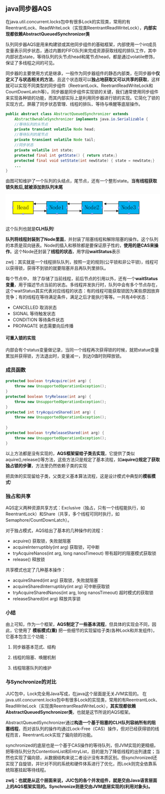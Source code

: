 ## java同步器AQS
在java.util.concurrent.locks包中有很多Lock的实现类，常用的有ReentrantLock、ReadWriteLock（实现类ReentrantReadWriteLock），**内部实现都依赖AbstractQueuedSynchronizer类**

队列同步器AQS是用来构建锁或其他同步组件的基础框架，内部使用一个int成员变量表示同步状态，通过内置的FIFO队列来完成资源获取线程的排队工作，其中内部状态state，等待队列的头节点head和尾节点head，都是通过volatile修饰，保证了多线程之间的可见。

同步器的主要使用方式是继承，一般作为同步器组件的静态内部类，在同步器中**仅定义了与状态相关的方法**，且这个状态既可以**独占地获取又可以共享的获取**，这样就可以实现不同类型的同步组件（ReetrantLock、ReetrantReadWriteLock和CountDownLatch等）。同步器是同步组件实现锁的关键，我们通常使用同步组件来实现各种锁的功能，而其内部实际上是利用同步器进行锁的实现。它简化了锁的实现方式，屏蔽了同步状态管理、线程的排队、等待与唤醒等底层操作。

``` java
public abstract class AbstractQueuedSynchronizer extends
    AbstractOwnableSynchronizer implements java.io.Serializable {
    //等待队列的头节点
    private transient volatile Node head;
    //等待队列的尾节点
    private transient volatile Node tail;
    //同步状态
    private volatile int state;
    protected final int getState() { return state;}
    protected final void setState(int newState) { state = newState;}
    ...
}

```

由图可知维护了一个队列的头结点，尾节点，还有一个整形state。**当有线程获取锁失败后,就被添加到队列末尾**


![](image/aqs0.png)

这个队列也就是**CLH队列**!

**队列将线程封装到了Node里面**，并封装了阻塞线程和解除阻塞的操作。这个队列的本质是双向链表。Node的插入和移除都是要保证原子性的，**使用的是CAS来操作**。这个Node还封装了**线程的状态**，用字段**waitStatus**表示

zwlj：其实就是一个线程排队队列，按照一定的规则(公平锁和非公平锁)，线程可以获得锁，获得不到锁的就要阻塞并且再队列里排队。

每个节点中， 除了存储了当前线程，前后节点的引用以外，还有一个**waitStatus变量**，用于描述节点当前的状态。多线程并发执行时，队列中会有多个节点存在，这个waitStatus其实代表对应线程的状态：有的线程可能获取锁因为某些原因放弃竞争；有的线程在等待满足条件，满足之后才能执行等等。一共有4中状态：

 - CANCELLED 取消状态
 - SIGNAL 等待触发状态
 - CONDITION 等待条件状态
 - PROPAGATE 状态需要向后传播

#### 可重入锁的实现
内部会有个status变量做记录，当同一个线程再次获得锁的时候，就把statue变量累加并获得锁，方法退出时，变量减一，到达0值时则释放锁。

### 成员函数

``` java
protected boolean tryAcquire(int arg) {
    throw new UnsupportedOperationException();
}
protected boolean tryRelease(int arg) {
    throw new UnsupportedOperationException();
}
protected int tryAcquireShared(int arg) {
    throw new UnsupportedOperationException();

}
protected boolean tryReleaseShared(int arg) {
    throw new UnsupportedOperationException();
}
```

以上方法都是没有实现的，**AQS框架留给子类去实现**，它提供了类似aquire(),release()等方法，这些方法只是规定了基本流程，如**aquire()规定了获取独占锁的步骤**，方法里仍然依赖子类的实现

把具体的实现留给子类，父类定义基本算法流程，这是设计模式中典型的**模板模式**!

### 独占和共享
AQS定义两种资源共享方式：Exclusive（独占，只有一个线程能执行，如ReentrantLock）和Share（共享，多个线程可同时执行，如Semaphore/CountDownLatch）。

对于独占模式，AQS给出了基本的几种操作的流程：

 - acpuire() 获取锁，失败就阻塞
 - acquireInterruptibly(int arg) 获取锁，可中断
 - tryAcquireNanos(int arg, long nanosTimeout) 带有超时的阻塞模式获取锁
 - release() 释放锁

共享模式也定了几种基本操作：

 - acquireShared(int arg) 获取锁，失败就阻塞
 - acquireSharedInterruptibly(int arg) 可中断获取锁
 - tryAcquireSharedNanos(int arg, long nanosTimeout) 超时模式的获取锁
 - releaseShared(int arg) 释放共享锁

### 小结
由上可知，作为一个框架，**AQS制定了一些基本流程**，但具体的实现会不同，因此，它使用了 **模板模式(重)** 把一些细节的实现留给子类(各种Lock和并发组件)，它基本包含三个功能：

1. 同步器基本范式、结构

2. 线程的阻塞、唤醒机制

3. 线程阻塞队列的维护

### 与Synchronize的对比
JUC包中，Lock完全用Java写成，在java这个层面是无关JVM实现的。
在java.util.concurrent.locks包中有很多Lock的实现类，常用的有ReentrantLock、ReadWriteLock（实现类ReentrantReadWriteLock），**其实现都依赖AbstractQueuedSynchronizer类**，也就是这节所说的AQS框架。

AbstractQueuedSynchronizer通过**构造一个基于阻塞的CLH队列容纳所有的阻塞线程**，而对该队列的操作均通过Lock-Free（CAS）操作，但对已经获得锁的线程而言，ReentrantLock实现了偏向锁的功能。

synchronized的底层也是一个基于CAS操作的等待队列，但JVM实现的更精细，把等待队列分为ContentionList和EntryList，目的是为了降低线程的出列速度；当然也实现了偏向锁，从数据结构来说二者设计没有本质区别。但synchronized还实现了自旋锁，并针对不同的系统和硬件体系进行了优化，而Lock则完全依靠系统阻塞挂起等待线程。

**zwlj：也就是从这个层面来说，JUC包的各个并发组件，就是交由Java语言层面上的AQS框架实现的。Synchronize则是交由JVM底层实现的(利用对象头)。**
